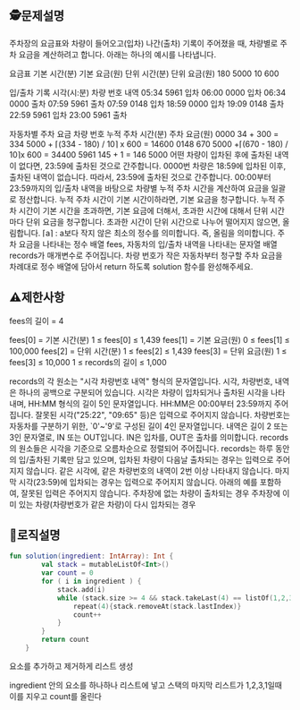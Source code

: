## 🕵️문제설명
주차장의 요금표와 차량이 들어오고(입차) 나간(출차) 기록이 주어졌을 때, 차량별로 주차 요금을 계산하려고 합니다. 아래는 하나의 예시를 나타냅니다.

요금표
기본 시간(분)	기본 요금(원)	단위 시간(분)	단위 요금(원)
180	5000	10	600
 

입/출차 기록
시각(시:분)	차량 번호	내역
05:34	5961	입차
06:00	0000	입차
06:34	0000	출차
07:59	5961	출차
07:59	0148	입차
18:59	0000	입차
19:09	0148	출차
22:59	5961	입차
23:00	5961	출차
 

자동차별 주차 요금
차량 번호	누적 주차 시간(분)	주차 요금(원)
0000	34 + 300 = 334	5000 + ⌈(334 - 180) / 10⌉ x 600 = 14600
0148	670	5000 +⌈(670 - 180) / 10⌉x 600 = 34400
5961	145 + 1 = 146	5000
어떤 차량이 입차된 후에 출차된 내역이 없다면, 23:59에 출차된 것으로 간주합니다.
0000번 차량은 18:59에 입차된 이후, 출차된 내역이 없습니다. 따라서, 23:59에 출차된 것으로 간주합니다.
00:00부터 23:59까지의 입/출차 내역을 바탕으로 차량별 누적 주차 시간을 계산하여 요금을 일괄로 정산합니다.
누적 주차 시간이 기본 시간이하라면, 기본 요금을 청구합니다.
누적 주차 시간이 기본 시간을 초과하면, 기본 요금에 더해서, 초과한 시간에 대해서 단위 시간 마다 단위 요금을 청구합니다.
초과한 시간이 단위 시간으로 나누어 떨어지지 않으면, 올림합니다.
⌈a⌉ : a보다 작지 않은 최소의 정수를 의미합니다. 즉, 올림을 의미합니다.
주차 요금을 나타내는 정수 배열 fees, 자동차의 입/출차 내역을 나타내는 문자열 배열 records가 매개변수로 주어집니다. 차량 번호가 작은 자동차부터 청구할 주차 요금을 차례대로 정수 배열에 담아서 return 하도록 solution 함수를 완성해주세요.
## ⚠️제한사항
fees의 길이 = 4

fees[0] = 기본 시간(분)
1 ≤ fees[0] ≤ 1,439
fees[1] = 기본 요금(원)
0 ≤ fees[1] ≤ 100,000
fees[2] = 단위 시간(분)
1 ≤ fees[2] ≤ 1,439
fees[3] = 단위 요금(원)
1 ≤ fees[3] ≤ 10,000
1 ≤ records의 길이 ≤ 1,000

records의 각 원소는 "시각 차량번호 내역" 형식의 문자열입니다.
시각, 차량번호, 내역은 하나의 공백으로 구분되어 있습니다.
시각은 차량이 입차되거나 출차된 시각을 나타내며, HH:MM 형식의 길이 5인 문자열입니다.
HH:MM은 00:00부터 23:59까지 주어집니다.
잘못된 시각("25:22", "09:65" 등)은 입력으로 주어지지 않습니다.
차량번호는 자동차를 구분하기 위한, `0'~'9'로 구성된 길이 4인 문자열입니다.
내역은 길이 2 또는 3인 문자열로, IN 또는 OUT입니다. IN은 입차를, OUT은 출차를 의미합니다.
records의 원소들은 시각을 기준으로 오름차순으로 정렬되어 주어집니다.
records는 하루 동안의 입/출차된 기록만 담고 있으며, 입차된 차량이 다음날 출차되는 경우는 입력으로 주어지지 않습니다.
같은 시각에, 같은 차량번호의 내역이 2번 이상 나타내지 않습니다.
마지막 시각(23:59)에 입차되는 경우는 입력으로 주어지지 않습니다.
아래의 예를 포함하여, 잘못된 입력은 주어지지 않습니다.
주차장에 없는 차량이 출차되는 경우
주차장에 이미 있는 차량(차량번호가 같은 차량)이 다시 입차되는 경우


## 🔎로직설명
```kotlin
fun solution(ingredient: IntArray): Int {
        val stack = mutableListOf<Int>()
        var count = 0
        for ( i in ingredient ) {
            stack.add(i)
            while (stack.size >= 4 && stack.takeLast(4) == listOf(1,2,3,1)){
                repeat(4){stack.removeAt(stack.lastIndex)}
                count++
            }
        }
        return count
    }
```
요소를 추가하고 제거하게 리스트 생성

ingredient 안의 요소를 하나하나 리스트에 넣고 스택의 마지막 리스트가 1,2,3,1일때
이를 지우고 count를 올린다